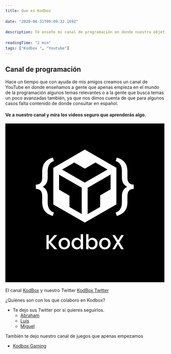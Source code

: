 ```yaml
---
title: Que es Kodbox

date: "2020-08-31T09:09:32.169Z"

description: Te enseño mi canal de programación en donde nuestro objetivo es apoyar a la comunidad que apenas empieza en la programación.

readingTime: "2 min"
tags: ["Kodbox ", "Youtube"]
---
```


## Canal de programación

Hace un tiempo que con ayuda de mis amigos creamos un canal de YouTube en donde enseñamos a gente que apenas empieza en el mundo de la programación algunos temas relevantes o a la gente que busca temas un poco avanzadas también, ya que nos dimos cuenta de que para algunos casos falta contenido de donde consultar en español.

#### Ve a nuestro canal y mira los videos seguro que aprenderás algo. 

![Icono de kodbox](./icon-kodbox.png)

El canal [KodBox](https://www.youtube.com/channel/UCoEIYAsPco1b1AKyDDVi3fg)
y nuestro Twitter [KodBox Twitter](https://twitter.com/KodboX_)

¿Quiénes son con los que colaboro en Kodbox?

- Te dejo sus Twitter por si quieres seguirlos.
    - [Abraham](https://twitter.com/AbrahamAzaelmr)
    - [Luis](https://twitter.com/luis_Blash)
    - [Miguel](https://twitter.com/Miguel21531956)

También te dejo nuestro canal de juegos que apenas empezamos

 - [Kodbox Gaming](https://www.youtube.com/channel/UCQqZyAllhCB5ljzRnNDKQLw)